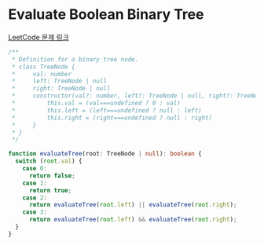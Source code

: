 # Evaluate Boolean Binary Tree

[LeetCode 문제 링크](https://leetcode.com/problems/evaluate-boolean-binary-tree)

```typescript
/**
 * Definition for a binary tree node.
 * class TreeNode {
 *     val: number
 *     left: TreeNode | null
 *     right: TreeNode | null
 *     constructor(val?: number, left?: TreeNode | null, right?: TreeNode | null) {
 *         this.val = (val===undefined ? 0 : val)
 *         this.left = (left===undefined ? null : left)
 *         this.right = (right===undefined ? null : right)
 *     }
 * }
 */

function evaluateTree(root: TreeNode | null): boolean {
  switch (root.val) {
    case 0:
      return false;
    case 1:
      return true;
    case 2:
      return evaluateTree(root.left) || evaluateTree(root.right);
    case 3:
      return evaluateTree(root.left) && evaluateTree(root.right);
  }
}
```
